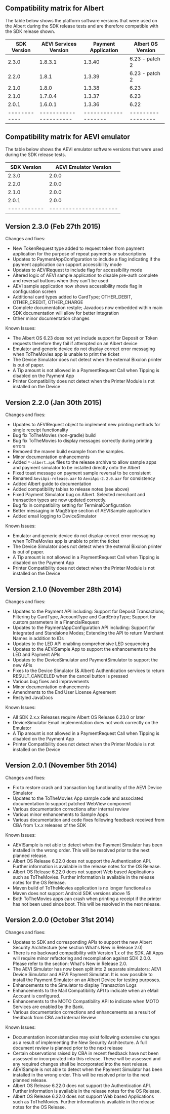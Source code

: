 ## Compatibility matrix for Albert

The table below shows the platform software versions that were used on the Albert during the SDK release tests
and are therefore compatible with the SDK release shown.

SDK Version | AEVI Services Version | Payment Application | Albert OS Version |
----------- | --------------------- | ------------------- | ----------------- |
2.3.0       | 1.8.3.1               | 1.3.40              | 6.23 - patch 2    |
2.2.0       | 1.8.1                 | 1.3.39              | 6.23 - patch 2    |
2.1.0       | 1.8.0                 | 1.3.38              | 6.23              |
2.1.0       | 1.7.0.4               | 1.3.37              | 6.23              |
2.0.1       | 1.6.0.1               | 1.3.36              | 6.22              |
------------| --------------------- | ------------------- | ----------------- |

## Compatibility matrix for AEVI emulator

The table below shows the AEVI emulator software versions that were used during the SDK release tests.

SDK Version | AEVI Emulator Version |
----------- | --------------------- |
2.3.0       | 2.0.0                 |
2.2.0       | 2.0.0                 |
2.1.0       | 2.0.0                 |
2.0.1       | 2.0.0                 |
----------- | --------------------- |


## Version 2.3.0 (Feb 27th 2015)

Changes and fixes:

* New TokenRequest type added to request token from payment application for the purpose of repeat payments or subscriptions
* Updates to PaymentAppConfiguration to include a flag indicating if the payment application can support accessibility mode
* Updates to AEVIRequest to include flag for accessibility mode
* Altered logic of AEVI sample application to disable pre-auth complete and reversal buttons when they can't be used
* AEVI sample application now shows accessibility mode flag in configuration screen
* Additional card types added to CardType; OTHER_DEBIT, OTHER_CREDIT, OTHER_CHARGE
* Complete documentation restyle; Javadocs now embedded within main SDK documentation will allow for better integration
* Other minor documentation changes

Known Issues:

* The Albert OS 6.23 does not yet include support for Deposit or Token requests therefore they fail if attempted on an Albert device
* Emulator and generic device do not display correct error messaging when ToTheMovies app is unable to print the ticket
* The Device Simulator does not detect when the external Bixolon printer is out of paper.
* A Tip amount is not allowed in a PaymentRequest Call when Tipping is disabled on the Payment App
* Printer Compatibility does not detect when the Printer Module is not installed on the Device

## Version 2.2.0 (Jan 30th 2015)

Changes and fixes:

* Updates to AEVIRequest object to implement new printing methods for single receipt functionality
* Bug fix ToTheMovies (non-gradle) build
* Bug fix ToTheMovies to display messages correctly during printing errors
* Removed the maven build example from the samples.
* Minor documentation enhancements
* Added `*-albert.apk` files to the release archive to allow sample apps and payment simulator to be installed directly onto the Albert
* Fixed toast message on payment sample reversal to be consistent
* Renamed `AeviApi-release.aar` to `AeviApi-2.2.0.aar` for consistency
* Added Albert guide to documentation
* Added compatibility tables to release notes (see above)
* Fixed Payment Simulator bug on Albert. Selected merchant and transaction types are now updated correctly.
* Bug fix in compatibility setting for TerminalConfiguration
* Better messaging in MagStripe section of AEVISample application
* Added email logging to DeviceSimulator

Known Issues:

* Emulator and generic device do not display correct error messaging when ToTheMovies app is unable to print the ticket
* The Device Simulator does not detect when the external Bixolon printer is out of paper.
* A Tip amount is not allowed in a PaymentRequest Call when Tipping is disabled on the Payment App
* Printer Compatibility does not detect when the Printer Module is not installed on the Device

## Version 2.1.0 (November 28th 2014)

Changes and fixes:

* Updates to the Payment API including: Support for Deposit Transactions; Filtering by CardType, AccountType and CardEntryType; Support for custom parameters in a FinancialRequest
* Updates to the PaymentAppConfiguration API including: Support for Integrated and Standalone Modes; Extending the API to return Merchant Names in addition to IDs
* Updates to the LED API enabling comprehensive LED sequencing
* Updates to the AEVISample App to support the enhancements to the LED and Payment APIs
* Updates to the DeviceSimulator and PaymentSimulator to support the new APIs
* Fixes to the Device Simulator (& Albert) Authentication services to return RESULT_CANCELED when the cancel button is pressed
* Various bug fixes and improvements
* Minor documentation enhancements
* Amendments to the End User License Agreement
* Restyled JavaDocs

Known Issues:

* All SDK 2.x.x Releases require Albert OS Release 6.23.0 or later
* DeviceSimulator Email implementation does not work correctly on the Emulator
* A Tip amount is not allowed in a PaymentRequest Call when Tipping is disabled on the Payment App
* Printer Compatibility does not detect when the Printer Module is not installed on the Device

## Version 2.0.1 (November 5th 2014)

Changes and fixes:

* Fix to restore crash and transaction log functionality of the AEVI Device Simulator
* Updates to the ToTheMovies App sample code and associated documentation to support patched WebView component
* Various documentation corrections after internal review
* Various minor enhancements to Sample Apps
* Various documentation and code fixes following feedback received from CBA from 1.x.x releases of the SDK

Known Issues:

* AEVISample is not able to detect when the Payment Simulator has been installed in the wrong order. This will be resolved prior to the next planned release.
* Albert OS Release 6.22.0 does not support the Authentication API. Further information is available in the release notes for the OS Release.
* Albert OS Release 6.22.0 does not support Web based Applications such as ToTheMovies. Further information is available in the release notes for the OS Release.
* Maven build of ToTheMovies application is no longer functional as Maven does not support Android SDK versions above 15
* Both ToTheMovies apps can crash when printing a receipt if the printer has not been used since boot. This will be resolved in the next release.

## Version 2.0.0 (October 31st 2014)

Changes and fixes:

* Updates to SDK and corresponding APIs to support the new Albert Security Architecture (see section What's New in Release 2.0)
* There is no backward compatibility with Version 1.x of the SDK. All Apps will require minor refactoring and recompilation against SDK 2.0.0. Please refer to the section: What's New in Release 2.0.
* The AEVI Simulator has now been split into 2 separate simulators: AEVI Device Simulator and AEVI Payment Simulator. It is now possible to install the Payment Simulator on an Albert Device for testing purposes.
* Enhancements to the Simulator to display Transaction Logs
* Enhancements to the Mail Compatibility API to indicate when an eMail Account is configured.
* Enhancements to the MOTO Compatibility API to indicate when MOTO Services are enabled by the Bank.
* Various documentation corrections and enhancements as a result of feedback from CBA and internal Review

Known Issues:

* Documentation inconsistencies may exist following extensive changes as a result of implementing the New Security Architecture. A full document review is planned prior to the next release
* Certain observations raised by CBA in recent feedback have not been assessed or incorporated into this release. These will be assessed and any required changes shall be incorporated into the next release.
* AEVISample is not able to detect when the Payment Simulator has been installed in the wrong order. This will be resolved prior to the next planned release.
* Albert OS Release 6.22.0 does not support the Authentication API. Further information is available in the release notes for the OS Release.
* Albert OS Release 6.22.0 does not support Web based Applications such as ToTheMovies. Further information is available in the release notes for the OS Release.
